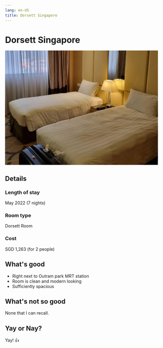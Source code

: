 ```yaml
---
lang: en-US
title: Dorsett Singapore
---
```


# Dorsett Singapore

![img](/dorsett.jpg)

## Details
### Length of stay 
May 2022 (7 nights)

### Room type 
Dorsett Room

### Cost 
SGD 1,263 (for 2 people)

## What's good
- Right next to Outram park MRT station
- Room is clean and modern looking
- Sufficiently spacious

## What's not so good
None that I can recall.

## Yay or Nay?
Yay! :+1:
